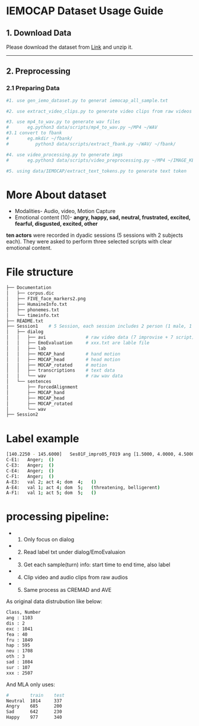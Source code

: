 # IEMOCAP Dataset Usage Guide

## 1. Download Data

Please download the dataset from [Link](https://sail.usc.edu/iemocap/iemocap_info.html) and unzip it.

---

## 2. Preprocessing

### 2.1 Preparing Data
```sh
#1. use gen_iemo_dataset.py to generat iemocap_all_sample.txt

#2. use extract_video_clips.py to generate video clips from raw videos

#3. use mp4_to_wav.py to generate wav files
#       eg.python3 data/scripts/mp4_to_wav.py ~/MP4 ~/WAV
#3.1 convert to fbank
#       eg.mkdir ~/fbank/
#          python3 data/scripts/extract_fbank.py ~/WAV/ ~/fbank/

#4. use video_processing.py to generate imgs
#       eg.python3 data/scripts/video_preprocessing.py ~/MP4 ~/IMAGE_KEPT_2_PER_SEC/ 2 ".mp4"

#5. using data/IEMOCAP/extract_text_tokens.py to generate text token
```


# More About dataset
+ Modalities- Audio, video, Motion Capture
+ Emotional content (10)- 
**angry, happy, sad, neutral, frustrated, excited, fearful, disgusted, excited, other**

**ten actors** were recorded in dyadic sessions (5 sessions with 2 subjects each). They were asked to
 perform three selected scripts with clear emotional content.


# File structure
```sh
├── Documentation
│   ├── corpus.dic
│   ├── FIVE_face_markers2.png
│   ├── HumaineInfo.txt
│   ├── phonemes.txt
│   └── timeinfo.txt
├── README.txt
├── Session1    # 5 Session, each session includes 2 person (1 male, 1 female)
│   ├── dialog
│   │   ├── avi               # raw video data (7 improvise + 7 script) * 2 = 28 videos
│   │   ├── EmoEvaluation     # xxx.txt are lable file
│   │   ├── lab               
│   │   ├── MOCAP_hand        # hand motion
│   │   ├── MOCAP_head        # head motion
│   │   ├── MOCAP_rotated     # motion
│   │   ├── transcriptions    # text data
│   │   └── wav               # raw wav data
│   └── sentences
│       ├── ForcedAlignment
│       ├── MOCAP_hand
│       ├── MOCAP_head
│       ├── MOCAP_rotated
│       └── wav
├── Session2
```

# Label example
```sh
[140.2250 - 145.6000]	Ses01F_impro05_F019	ang	[1.5000, 4.0000, 4.5000]
C-E1:	Anger;	()
C-E3:	Anger;	()
C-E4:	Anger;	()
C-F1:	Anger;	()
A-E3:	val 2; act 4; dom  4;	()
A-E4:	val 1; act 4; dom  5;	(threatening, belligerent)
A-F1:	val 1; act 5; dom  5;	()
```

# processing pipeline:
+ 1. Only focus on dialog
+ 2. Read label txt under dialog/EmoEvaluaion
+ 3. Get each sample(turn) info: start time to end time, also label
+ 4. Clip video and audio clips from raw audios
+ 5. Same process as CREMAD and AVE


As original data distrubution like below:
```sh
Class, Number
ang : 1103
dis : 2
exc : 1041
fea : 40
fru : 1849
hap : 595
neu : 1708
oth : 3
sad : 1084
sur : 107
xxx : 2507
```

And MLA only uses: 
```sh
#        train    test
Neutral  1014     337
Angry    685      200
Sad      642      230
Happy    977      340
```